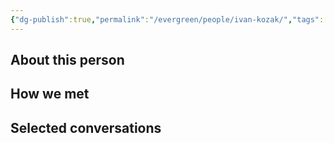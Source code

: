 ```yaml
---
{"dg-publish":true,"permalink":"/evergreen/people/ivan-kozak/","tags":["people","geo_eco"]}
---
```


## About this person


## How we met


## Selected conversations

